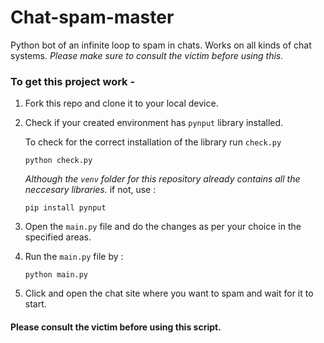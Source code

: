 # Chat-spam-master

Python bot of an infinite loop to spam in chats. Works on all kinds of chat systems. *Please make sure to consult the victim before using this.*

### To get this project work -

1. Fork this repo and clone it to your local device.

2. Check if your created environment has `pynput` library installed.<br>
   
   To check for the correct installation of the library run `check.py` <br>
   ```elem
   python check.py
   ```
   *Although the `venv` folder for this repository already contains all the neccesary libraries.* if not, use : <br>
   ```elem
   pip install pynput
   ```
3. Open the `main.py` file and do the changes as per your choice in the specified areas.
  
4. Run the `main.py` file by :
   ```elem
   python main.py
   ```
5. Click and open the chat site where you want to spam and wait for it to start.

#### Please consult the victim before using this script.


